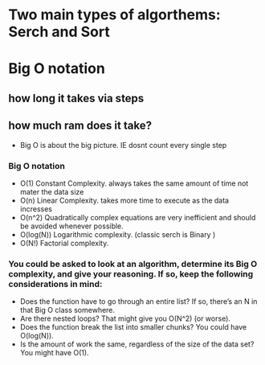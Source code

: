 # Two main types of algorthems: Serch and Sort 

# Big O notation 
## how long it takes via steps 
## how much ram does it take?
- Big O is about the big picture. IE dosnt count every single step
### Big O notation
- O(1) Constant Complexity. always takes the same amount of time not mater the data size 
- O(n) Linear Complexity. takes more time to execute as the data incresses 
- O(n^2) Quadratically complex equations are very inefficient and should be avoided whenever possible.
- O(log(N)) Logarithmic complexity. (classic serch is Binary )
- O(N!) Factorial complexity. 
### You could be asked to look at an algorithm, determine its Big O complexity, and give your reasoning. If so, keep the following considerations in mind:
- Does the function have to go through an entire list? If so, there’s an N in that Big O class somewhere.
- Are there nested loops? That might give you O(N^2) (or worse).
- Does the function break the list into smaller chunks? You could have O(log(N)).
- Is the amount of work the same, regardless of the size of the data set? You might have O(1).

